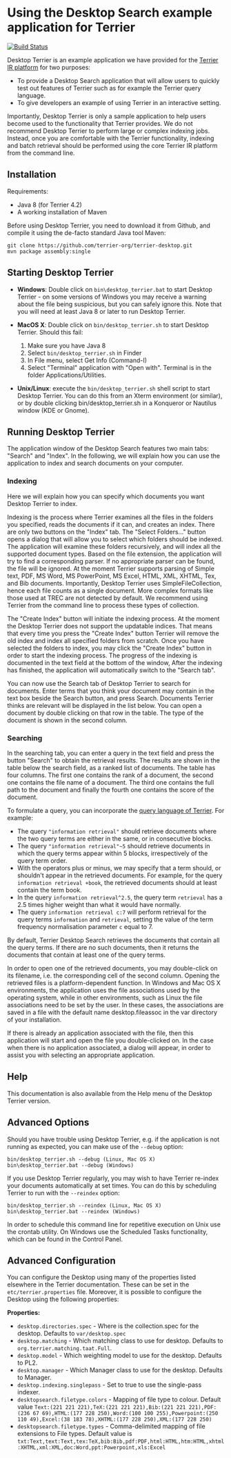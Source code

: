 # Using the Desktop Search example application for Terrier

[![Build Status](https://travis-ci.org/terrier-org/terrier-desktop.svg?branch=master)](https://travis-ci.org/terrier-org/terrier-desktop)

Desktop Terrier is an example application we have provided for the [Terrier IR platform](http://terrier.org) for two purposes:

*   To provide a Desktop Search application that will allow users to quickly test out features of Terrier such as for example the Terrier query language.
*   To give developers an example of using Terrier in an interactive setting.

Importantly, Desktop Terrier is only a sample application to help users become used to the functionality that Terrier provides. We do not recommend Desktop Terrier to perform large or complex indexing jobs. Instead, once you are comfortable with the Terrier functionality, indexing and batch retrieval should be performed using the core Terrier IR platform from the command line.

## Installation

Requirements:
*   Java 8 (for Terrier 4.2)
*   A working installation of Maven

Before using Desktop Terrier, you need to download it from Github, and compile it using the de-facto standard Java tool Maven:

	git clone https://github.com/terrier-org/terrier-desktop.git
	mvn package assembly:single	

## Starting Desktop Terrier

*   **Windows**: Double click on `bin\desktop_terrier.bat` to start Desktop Terrier - on some versions of Windows you may receive a warning about the file being suspicious, but you can safely ignore this. Note that you will need at least Java 8 or later to run Desktop Terrier.

*   **MacOS X**: Double click on `bin/desktop_terrier.sh` to start Desktop Terrier. Should this fail:
    1.  Make sure you have Java 8
    2.  Select `bin/desktop_terrier.sh` in Finder
    3.  In File menu, select Get Info (Command-I)
    4.  Select "Terminal" application with "Open with". Terminal is in the folder Applications/Utilities.  

*   **Unix/Linux**: execute the `bin/desktop_terrier.sh` shell script to start Desktop Terrier. You can do this from an Xterm environment (or similar), or by double clicking bin/desktop_terrier.sh in a Konqueror or Nautilus window (KDE or Gnome).

## Running Desktop Terrier

The application window of the Desktop Search features two main tabs: "Search" and "Index". In the following, we will explain how you can use the application to index and search documents on your computer.

### Indexing

Here we will explain how you can specify which documents you want Desktop Terrier to index.

Indexing is the process where Terrier examines all the files in the folders you specified, reads the documents if it can, and creates an index. There are only two buttons on the "Index" tab. The "Select Folders..." button opens a dialog that will allow you to select which folders should be indexed. The application will examine these folders recursively, and will index all the supported document types. Based on the file extension, the application will try to find a corresponding parser. If no appropriate parser can be found, the file will be ignored. At the moment Terrier supports parsing of Simple text, PDF, MS Word, MS PowerPoint, MS Excel, HTML, XML, XHTML, Tex, and Bib documents. Importantly, Desktop Terrier uses SimpleFileCollection, hence each file counts as a single document. More complex formats like those used at TREC are not detected by default. We recommend using Terrier from the command line to process these types of collection.

The "Create Index" button will initiate the indexing process. At the moment the Desktop Terrier does not support the updatable indices. That means that every time you press the "Create Index" button Terrier will remove the old index and index all specified folders from scratch. Once you have selected the folders to index, you may click the "Create Index" button in order to start the indexing process. The progress of the indexing is documented in the text field at the bottom of the window, After the indexing has finished, the application will automatically switch to the "Search tab".

You can now use the Search tab of Desktop Terrier to search for documents. Enter terms that you think your document may contain in the text box beside the Search button, and press Search. Documents Terrier thinks are relevant will be displayed in the list below. You can open a document by double clicking on that row in the table. The type of the document is shown in the second column.

### Searching

In the searching tab, you can enter a query in the text field and press the button "Search" to obtain the retrieval results. The results are shown in the table below the search field, as a ranked list of documents. The table has four columns. The first one contains the rank of a document, the second one contains the file name of a document. The third one contains the full path to the document and finally the fourth one contains the score of the document.

To formulate a query, you can incorporate the [query language of Terrier](http://terrier.org/docs/current/querylanguage.html). For example:

*   The query `"information retrieval"` should retrieve documents where the two query terms are either in the same, or in consecutive blocks.
*   The query `"information retrieval"~5` should retrieve documents in which the query terms appear within 5 blocks, irrespectively of the query term order.
*   With the operators plus or minus, we may specify that a term should, or shouldn't appear in the retrieved documents. For example, for the query `information retrieval +book`, the retrieved documents should at least contain the term book.
*   In the query `information retrieval^2.5`, the query term `retrieval` has a 2.5 times higher weight than what it would have normally.
*   The query `information retrieval c:7` will perform retrieval for the query terms `information` and `retrieval`, setting the value of the term frequency normalisation parameter `c` equal to 7.

By default, Terrier Desktop Search retrieves the documents that contain all the query terms. If there are no such documents, then it returns the documents that contain at least one of the query terms.

In order to open one of the retrieved documents, you may double-click on its filename, i.e. the corresponding cell of the second column. Opening the retrieved files is a platform-dependent function. In Windows and Mac OS X environments, the application uses the file associations used by the operating system, while in other environments, such as Linux the file associations need to be set by the user. In these cases, the associations are saved in a file with the default name desktop.fileassoc in the var directory of your installation.

If there is already an application associated with the file, then this application will start and open the file you double-clicked on. In the case when there is no application associated, a dialog will appear, in order to assist you with selecting an appropriate application.

## Help

This documentation is also available from the Help menu of the Desktop Terrier version.

## Advanced Options

Should you have trouble using Desktop Terrier, e.g. if the application is not running as expected, you can make use of the `--debug` option:

	bin/desktop_terrier.sh --debug (Linux, Mac OS X)
	bin\desktop_terrier.bat --debug (Windows)

If you use Desktop Terrier regularly, you may wish to have Terrier re-index your documents automatically at set times. You can do this by scheduling Terrier to run with the `--reindex` option:

	bin/desktop_terrier.sh --reindex (Linux, Mac OS X)
	bin\desktop_terrier.bat --reindex (Windows)

In order to schedule this command line for repetitive execution on Unix use the crontab utility. On Windows use the Scheduled Tasks functionality, which can be found in the Control Panel.

## Advanced Configuration

You can configure the Desktop using many of the properties listed elsewhere in the Terrier documentation. These can be set in the `etc/terrier.properties` file. Moreover, it is possible to configure the Desktop using the following properties:

**Properties:**

*   `desktop.directories.spec` - Where is the collection.spec for the desktop. Defaults to `var/desktop.spec`
*   `desktop.matching` - Which matching class to use for desktop. Defaults to `org.terrier.matching.taat.Full`.
*   `desktop.model` - Which weighting model to use for the desktop. Defaults to PL2.
*   `desktop.manager` - Which Manager class to use for the desktop. Defaults to Manager.
*   `desktop.indexing.singlepass` - Set to true to use the single-pass indexer.
*   `desktopsearch.filetype.colors` - Mapping of file type to colour. Default value `Text:(221 221 221),TeX:(221 221 221),Bib:(221 221 221),PDF:(236 67 69),HTML:(177 228 250),Word:(100 100 255),Powerpoint:(250 110 49),Excel:(38 183 78),XHTML:(177 228 250),XML:(177 228 250)`
*   `desktopsearch.filetype.types` - Comma-delimited mapping of file extensions to File types. Default value is `txt:Text,text:Text,tex:TeX,bib:Bib,pdf:PDF,html:HTML,htm:HTML,xhtml:XHTML,xml:XML,doc:Word,ppt:Powerpoint,xls:Excel`
